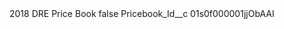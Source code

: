 <?xml version="1.0" encoding="UTF-8"?>
<CustomMetadata xmlns="http://soap.sforce.com/2006/04/metadata" xmlns:xsi="http://www.w3.org/2001/XMLSchema-instance" xmlns:xsd="http://www.w3.org/2001/XMLSchema">
    <label>2018 DRE Price Book</label>
    <protected>false</protected>
    <values>
        <field>Pricebook_Id__c</field>
        <value xsi:type="xsd:string">01s0f000001jjObAAI</value>
    </values>
</CustomMetadata>
